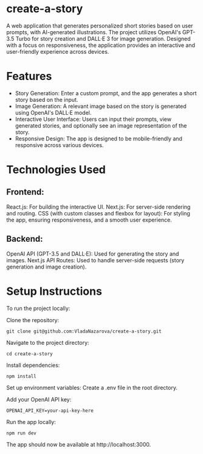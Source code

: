 # create-a-story
A web application that generates personalized short stories based on user prompts, with AI-generated illustrations. The project utilizes OpenAI's GPT-3.5 Turbo for story creation and DALL·E 3 for image generation. Designed with a focus on responsiveness, the application provides an interactive and user-friendly experience across devices.

# Features
- Story Generation: Enter a custom prompt, and the app generates a short story based on the input.
- Image Generation: A relevant image based on the story is generated using OpenAI's DALL·E model.
- Interactive User Interface: Users can input their prompts, view generated stories, and optionally see an image representation of the story.
- Responsive Design: The app is designed to be mobile-friendly and responsive across various devices.

# Technologies Used
## Frontend:
React.js: For building the interactive UI.
Next.js: For server-side rendering and routing.
CSS (with custom classes and flexbox for layout): For styling the app, ensuring responsiveness, and a smooth user experience.
## Backend:
OpenAI API (GPT-3.5 and DALL·E): Used for generating the story and images.
Next.js API Routes: Used to handle server-side requests (story generation and image creation).

# Setup Instructions
To run the project locally:

Clone the repository:
```
git clone git@github.com:VladaNazarova/create-a-story.git
```
Navigate to the project directory:
```
cd create-a-story
```
Install dependencies:
```
npm install
```
Set up environment variables:
Create a .env file in the root directory.

Add your OpenAI API key:
```
OPENAI_API_KEY=your-api-key-here
```
Run the app locally:
```
npm run dev
```
The app should now be available at http://localhost:3000.
